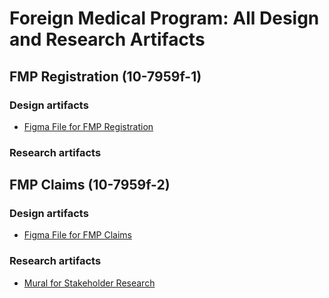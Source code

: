 # Foreign Medical Program: All Design and Research Artifacts

## FMP Registration (10-7959f-1)
### Design artifacts
- [Figma File for FMP Registration](https://www.figma.com/design/PzB1F5TYuBK5KQgPbuhAwH/FMP-Registration-10-7959f-1?m=auto&t=nXLAbnSNfkJ5y14k-6)
### Research artifacts

## FMP Claims (10-7959f-2)
### Design artifacts
- [Figma File for FMP Claims](https://www.figma.com/design/WYZCqWcS2gJWIqLtmQlvl7/FMP-Claim-Cover-Sheet-(10-7959f-2)?m=auto&t=nXLAbnSNfkJ5y14k-6)
### Research artifacts
- [Mural for Stakeholder Research](https://app.mural.co/t/departmentofveteransaffairs9999/m/departmentofveteransaffairs9999/1711319530759/0a07f0c0c866aea66dedcaa43017925806b9117f)
